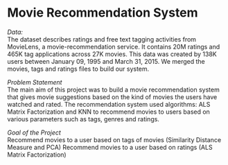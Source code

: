# Movie Recommendation System

*Data:* \
The dataset describes ratings and free text tagging activities from MovieLens, a movie-recommendation service. It contains 20M ratings and 465K tag applications across 27K movies. This data was created by 138K users between January 09, 1995 and March 31, 2015. We merged the movies, tags and ratings files to build our system. 

*Problem Statement*\
The main aim of this project was to build a movie recommendation system that gives movie suggestions based on the kind of movies the users have watched and rated. The recommendation system used algorithms:  ALS Matrix Factorization and KNN to recommend movies to users based on various parameters such as tags, genres and ratings.

*Goal of the Project*\
Recommend movies to a user based on tags of movies (Similarity Distance Measure and PCA)
Recommend movies to a user based on ratings (ALS Matrix Factorization)


